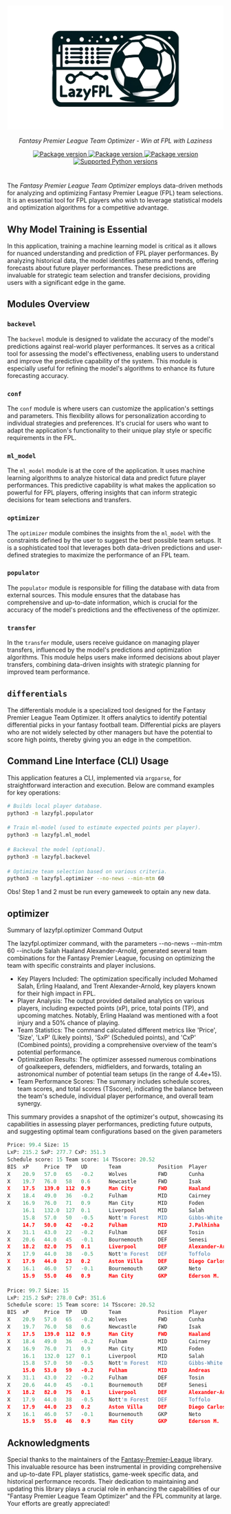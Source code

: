 <p align="center">
  <a href="https://pypi.python.org/pypi/lazyfpl"><img src="https://github.com/janbjorge/lazyFPL/blob/main/logo.png?raw=true" alt="lazyFPL"></a>
</p>

<p align="center">
    <em>Fantasy Premier League Team Optimizer - Win at FPL with Laziness</em>
</p>

<p align="center">
<a href="https://github.com/astral-sh/ruff" target="_blank">
    <img src="https://img.shields.io/endpoint?url=https://raw.githubusercontent.com/astral-sh/ruff/main/assets/badge/v2.json" alt="Package version">
</a>
<a href="https://pypi.python.org/pypi/lazyfpl" target="_blank">
    <img src="https://img.shields.io/pypi/v/lazyfpl.svg" alt="Package version">
</a>
<a href="https://pypi.python.org/pypi/lazyfpl" target="_blank">
    <img src="https://img.shields.io/pypi/pyversions/lazyfpl.svg" alt="Package version">
</a>
<a href="https://pypi.python.org/pypi/lazyfpl" target="_blank">
    <img src="https://img.shields.io/pypi/l/lazyfpl.svg" alt="Supported Python versions">
</a>
</p>

#
The _Fantasy Premier League Team Optimizer_ employs data-driven methods for analyzing and optimizing Fantasy Premier League (FPL) team selections. It is an essential tool for FPL players who wish to leverage statistical models and optimization algorithms for a competitive advantage.

## Why Model Training is Essential
In this application, training a machine learning model is critical as it allows for nuanced understanding and prediction of FPL player performances. By analyzing historical data, the model identifies patterns and trends, offering forecasts about future player performances. These predictions are invaluable for strategic team selection and transfer decisions, providing users with a significant edge in the game.

## Modules Overview

### `backevel`
The `backevel` module is designed to validate the accuracy of the model's predictions against real-world player performances. It serves as a critical tool for assessing the model's effectiveness, enabling users to understand and improve the predictive capability of the system. This module is especially useful for refining the model's algorithms to enhance its future forecasting accuracy.

### `conf`
The `conf` module is where users can customize the application's settings and parameters. This flexibility allows for personalization according to individual strategies and preferences. It's crucial for users who want to adapt the application's functionality to their unique play style or specific requirements in the FPL.

### `ml_model`
The `ml_model` module is at the core of the application. It uses machine learning algorithms to analyze historical data and predict future player performances. This predictive capability is what makes the application so powerful for FPL players, offering insights that can inform strategic decisions for team selections and transfers.

### `optimizer`
The `optimizer` module combines the insights from the `ml_model` with the constraints defined by the user to suggest the best possible team setups. It is a sophisticated tool that leverages both data-driven predictions and user-defined strategies to maximize the performance of an FPL team.

### `populator`
The `populator` module is responsible for filling the database with data from external sources. This module ensures that the database has comprehensive and up-to-date information, which is crucial for the accuracy of the model's predictions and the effectiveness of the optimizer.

### `transfer`
In the `transfer` module, users receive guidance on managing player transfers, influenced by the model's predictions and optimization algorithms. This module helps users make informed decisions about player transfers, combining data-driven insights with strategic planning for improved team performance.

## `differentials`
The differentials module is a specialized tool designed for the Fantasy Premier League Team Optimizer. It offers analytics to identify potential differential picks in your fantasy football team. Differential picks are players who are not widely selected by other managers but have the potential to score high points, thereby giving you an edge in the competition.

## Command Line Interface (CLI) Usage
This application features a CLI, implemented via `argparse`, for straightforward interaction and execution. Below are command examples for key operations:

```bash
# Builds local player database.
python3 -m lazyfpl.populator

# Train ml-model (used to estimate expected points per player).
python3 -m lazyfpl.ml_model

# Backeval the model (optional).
python3 -m lazyfpl.backevel

# Optimize team selection based on various criteria.
python3 -m lazyfpl.optimizer --no-news --min-mtm 60
```

Obs! Step 1 and 2 must be run every gameweek to optain any new data.


## optimizer
Summary of lazyfpl.optimizer Command Output

The lazyfpl.optimizer command, with the parameters --no-news --min-mtm 60 --include Salah Haaland Alexander-Arnold, generated several team combinations for the Fantasy Premier League, focusing on optimizing the team with specific constraints and player inclusions.

- Key Players Included: The optimization specifically included Mohamed Salah, Erling Haaland, and Trent Alexander-Arnold, key players known for their high impact in FPL.
- Player Analysis: The output provided detailed analytics on various players, including expected points (xP), price, total points (TP), and upcoming matches. Notably, Erling Haaland was mentioned with a foot injury and a 50% chance of playing.
- Team Statistics: The command calculated different metrics like 'Price', 'Size', 'LxP' (Likely points), 'SxP' (Scheduled points), and 'CxP' (Combined points), providing a comprehensive overview of the team's potential performance.
- Optimization Results: The optimizer assessed numerous combinations of goalkeepers, defenders, midfielders, and forwards, totaling an astronomical number of potential team setups (in the range of 4.4e+15).
- Team Performance Scores: The summary includes schedule scores, team scores, and total scores (TSscore), indicating the balance between the team's schedule, individual player performance, and overall team synergy.

This summary provides a snapshot of the optimizer's output, showcasing its capabilities in assessing player performances, predicting future outputs, and suggesting optimal team configurations based on the given parameters

```python
Price: 99.4 Size: 15
LxP: 215.2 SxP: 277.7 CxP: 351.3
Schedule score: 15 Team score: 14 TSscore: 20.52
BIS  xP     Price  TP   UD       Team            Position  Player               Upcoming                              News
X    20.9   57.0   65   -0.2     Wolves          FWD       Cunha                Chelsea - Brentford - Everton 
X    19.7   76.0   58   0.6      Newcastle       FWD       Isak                 Luton - Nott'm Forest - Liverpool 
X    17.5   139.0  112  0.9      Man City        FWD       Haaland              Everton - Sheffield Utd - Newcastle Foot injury - 50% chance of playing
X    18.4   49.0   36   -0.2     Fulham          MID       Cairney              Burnley - Bournemouth - Arsenal 
X    16.9   76.0   71   0.9      Man City        MID       Foden                Everton - Sheffield Utd - Newcastle 
     16.1   132.0  127  0.1      Liverpool       MID       Salah                Arsenal - Burnley - Newcastle 
     15.8   57.0   50   -0.5     Nott'm Forest   MID       Gibbs-White          Bournemouth - Newcastle - Man Utd 
     14.7   50.0   42   -0.2     Fulham          MID       J.Palhinha           Burnley - Bournemouth - Arsenal 
X    31.1   43.0   22   -0.2     Fulham          DEF       Tosin                Burnley - Bournemouth - Arsenal 
X    20.6   44.0   45   -0.1     Bournemouth     DEF       Senesi               Nott'm Forest - Fulham - Spurs 
X    18.2   82.0   75   0.1      Liverpool       DEF       Alexander-Arnold     Arsenal - Burnley - Newcastle 
X    17.9   44.0   38   -0.5     Nott'm Forest   DEF       Toffolo              Bournemouth - Newcastle - Man Utd 
X    17.9   44.0   23   0.2      Aston Villa     DEF       Diego Carlos         Sheffield Utd - Man Utd - Burnley 
X    16.1   46.0   57   -0.1     Bournemouth     GKP       Neto                 Nott'm Forest - Fulham - Spurs 
     15.9   55.0   46   0.9      Man City        GKP       Ederson M.           Everton - Sheffield Utd - Newcastle 

Price: 99.7 Size: 15
LxP: 215.2 SxP: 278.0 CxP: 351.6
Schedule score: 15 Team score: 14 TSscore: 20.52
BIS  xP     Price  TP   UD       Team            Position  Player               Upcoming                              News
X    20.9   57.0   65   -0.2     Wolves          FWD       Cunha                Chelsea - Brentford - Everton 
X    19.7   76.0   58   0.6      Newcastle       FWD       Isak                 Luton - Nott'm Forest - Liverpool 
X    17.5   139.0  112  0.9      Man City        FWD       Haaland              Everton - Sheffield Utd - Newcastle Foot injury - 50% chance of playing
X    18.4   49.0   36   -0.2     Fulham          MID       Cairney              Burnley - Bournemouth - Arsenal 
X    16.9   76.0   71   0.9      Man City        MID       Foden                Everton - Sheffield Utd - Newcastle 
     16.1   132.0  127  0.1      Liverpool       MID       Salah                Arsenal - Burnley - Newcastle 
     15.8   57.0   50   -0.5     Nott'm Forest   MID       Gibbs-White          Bournemouth - Newcastle - Man Utd 
     15.0   53.0   59   -0.2     Fulham          MID       Andreas              Burnley - Bournemouth - Arsenal 
X    31.1   43.0   22   -0.2     Fulham          DEF       Tosin                Burnley - Bournemouth - Arsenal 
X    20.6   44.0   45   -0.1     Bournemouth     DEF       Senesi               Nott'm Forest - Fulham - Spurs 
X    18.2   82.0   75   0.1      Liverpool       DEF       Alexander-Arnold     Arsenal - Burnley - Newcastle 
X    17.9   44.0   38   -0.5     Nott'm Forest   DEF       Toffolo              Bournemouth - Newcastle - Man Utd 
X    17.9   44.0   23   0.2      Aston Villa     DEF       Diego Carlos         Sheffield Utd - Man Utd - Burnley 
X    16.1   46.0   57   -0.1     Bournemouth     GKP       Neto                 Nott'm Forest - Fulham - Spurs 
     15.9   55.0   46   0.9      Man City        GKP       Ederson M.           Everton - Sheffield Utd - Newcastle 
```

## Acknowledgments

Special thanks to the maintainers of the [Fantasy-Premier-League](https://github.com/vaastav/Fantasy-Premier-League) library. This invaluable resource has been instrumental in providing comprehensive and up-to-date FPL player statistics, game-week specific data, and historical performance records. Their dedication to maintaining and updating this library plays a crucial role in enhancing the capabilities of our "Fantasy Premier League Team Optimizer" and the FPL community at large. Your efforts are greatly appreciated!